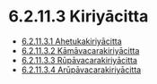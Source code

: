 # 6.2.11.3 Kiriyācitta

* [6.2.11.3.1 Ahetukakiriyācitta](6.2.11.3/6.2.11.3.1.md)
* [6.2.11.3.2 Kāmāvacarakiriyācitta](6.2.11.3/6.2.11.3.2.md)
* [6.2.11.3.3 Rūpāvacarakiriyācitta](6.2.11.3/6.2.11.3.3.md)
* [6.2.11.3.4 Arūpāvacarakiriyācitta](6.2.11.3/6.2.11.3.4.md)
